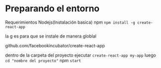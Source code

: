 # Preparando el entorno
Requerimientos 
Nodejs(Instalación basica)
npm
`npm install -g create-react-app`

la g es para que se instale de manera globlal

github.com/facebookincubator/create-react-app

dentro de la carpeta del proyecto ejecutar
`create-react-app my-app`
luego
`cd "nombre del proyecto"`
npm `start`